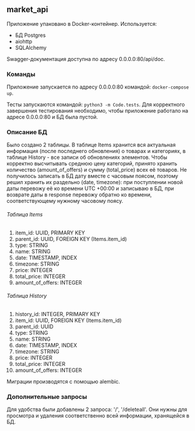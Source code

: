 ## market_api
Приложение упаковано в Docker-контейнер. 
Используется: 
- БД Postgres
- aiohttp
- SQLAlchemy

Swagger-документация доступна по адресу 0.0.0.0:80/api/doc.
### Команды
Приложение запускается по адресу 0.0.0.0:80 командой: `docker-compose up`.

Тесты запускаются командой: `python3 -m Code.tests`. Для корректного завершения тестирования
необходимо, чтобы приложение работало на адресе 0.0.0.0:80 и БД была пустой.
### Описание БД
Было создано 2 таблицы. В таблице Items хранится вся актуальная информация (после последнего обновления) о товарах и категориях, 
в таблице History - все записи об обновлениях элементов. Чтобы корректно высчитывать среднюю цену категорий, принято хранить количество (amount_of_offers)
и сумму (total_price) всех её товаров. Не получилось записать в БД дату вместе с часовым поясом, поэтому решил хранить их раздельно (date, timezone): при поступлении новой даты перевожу её ко времени UTC +00:00 и записываю в БД, при возврате даты в response перевожу обратно ко времени, соответствующему нужному часовому поясу.
###### Таблица Items
1. item_id: UUID, PRIMARY KEY
2. parent_id: UUID, FOREIGN KEY (Items.item_id)
3. type: STRING
4. name: STRING
5. date: TIMESTAMP, INDEX
6. timezone: STRING
7. price: INTEGER
8. total_price: INTEGER
9. amount_of_offers: INTEGER
###### Таблица History
1. history_id: INTEGER, PRIMARY KEY
2. item_id: UUID, FOREIGN KEY (Items.item_id)
3. parent_id: UUID
4. type: STRING
5. name: STRING
6. date: TIMESTAMP, INDEX
7. timezone: STRING
8. price: INTEGER
9. total_price: INTEGER
10. amount_of_offers: INTEGER

Миграции производятся с помощью alembic.
### Дополнительные запросы
Для удобства были добавлены 2 запроса: '/', '/deleteall'. Они нужны для просмотра и удаления соответственно всей информации, хранящейся в БД.
